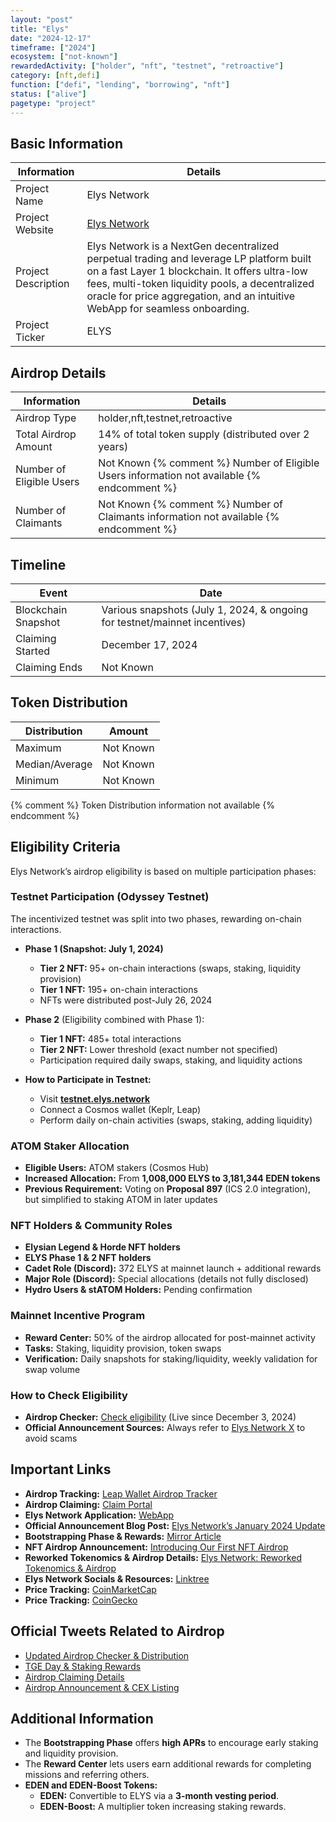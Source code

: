 ```yaml
---
layout: "post"
title: "Elys"
date: "2024-12-17"
timeframe: ["2024"]
ecosystem: ["not-known"]
rewardedActivity: ["holder", "nft", "testnet", "retroactive"]
category: [nft,defi]
function: ["defi", "lending", "borrowing", "nft"]
status: ["alive"]
pagetype: "project"
---
```


## Basic Information

| Information         | Details                                                                                                                                                                                                                                                                      |
| ------------------- | ---------------------------------------------------------------------------------------------------------------------------------------------------------------------------------------------------------------------------------------------------------------------------- |
| Project Name        | Elys Network                                                                                                                                                                                                                                                                 |
| Project Website     | [Elys Network](https://elys.network/)                                                                                                                                                                                                                                        |
| Project Description | Elys Network is a NextGen decentralized perpetual trading and leverage LP platform built on a fast Layer 1 blockchain. It offers ultra-low fees, multi-token liquidity pools, a decentralized oracle for price aggregation, and an intuitive WebApp for seamless onboarding. |
| Project Ticker      | ELYS                                                                                                                                                                                                                                                                         |

## Airdrop Details

| Information              | Details                                                                                     |
| ------------------------ | ------------------------------------------------------------------------------------------- |
| Airdrop Type             | holder,nft,testnet,retroactive                                                              |
| Total Airdrop Amount     | 14% of total token supply (distributed over 2 years)                                        |
| Number of Eligible Users | Not Known {% comment %} Number of Eligible Users information not available {% endcomment %} |
| Number of Claimants      | Not Known {% comment %} Number of Claimants information not available {% endcomment %}      |

## Timeline

| Event               | Date                                                                       |
| ------------------- | -------------------------------------------------------------------------- |
| Blockchain Snapshot | Various snapshots (July 1, 2024, & ongoing for testnet/mainnet incentives) |
| Claiming Started    | December 17, 2024                                                          |
| Claiming Ends       | Not Known                                                                  |

## Token Distribution

| Distribution   | Amount    |
| -------------- | --------- |
| Maximum        | Not Known |
| Median/Average | Not Known |
| Minimum        | Not Known |

{% comment %} Token Distribution information not available {% endcomment %}

## Eligibility Criteria

Elys Network’s airdrop eligibility is based on multiple participation phases:

### **Testnet Participation (Odyssey Testnet)**

The incentivized testnet was split into two phases, rewarding on-chain interactions.

- **Phase 1 (Snapshot: July 1, 2024)**

  - **Tier 2 NFT:** 95+ on-chain interactions (swaps, staking, liquidity provision)
  - **Tier 1 NFT:** 195+ on-chain interactions
  - NFTs were distributed post-July 26, 2024

- **Phase 2** (Eligibility combined with Phase 1):

  - **Tier 1 NFT:** 485+ total interactions
  - **Tier 2 NFT:** Lower threshold (exact number not specified)
  - Participation required daily swaps, staking, and liquidity actions

- **How to Participate in Testnet:**
  - Visit **[testnet.elys.network](https://testnet.elys.network)**
  - Connect a Cosmos wallet (Keplr, Leap)
  - Perform daily on-chain activities (swaps, staking, adding liquidity)

### **ATOM Staker Allocation**

- **Eligible Users:** ATOM stakers (Cosmos Hub)
- **Increased Allocation:** From **1,008,000 ELYS to 3,181,344 EDEN tokens**
- **Previous Requirement:** Voting on **Proposal 897** (ICS 2.0 integration), but simplified to staking ATOM in later updates

### **NFT Holders & Community Roles**

- **Elysian Legend & Horde NFT holders**
- **ELYS Phase 1 & 2 NFT holders**
- **Cadet Role (Discord):** 372 ELYS at mainnet launch + additional rewards
- **Major Role (Discord):** Special allocations (details not fully disclosed)
- **Hydro Users & stATOM Holders:** Pending confirmation

### **Mainnet Incentive Program**

- **Reward Center:** 50% of the airdrop allocated for post-mainnet activity
- **Tasks:** Staking, liquidity provision, token swaps
- **Verification:** Daily snapshots for staking/liquidity, weekly validation for swap volume

### **How to Check Eligibility**

- **Airdrop Checker:** [Check eligibility](https://airdrop.elys.network) (Live since December 3, 2024)
- **Official Announcement Sources:** Always refer to [Elys Network X](https://x.com/elys_network) to avoid scams

## Important Links

- **Airdrop Tracking:** [Leap Wallet Airdrop Tracker](https://cosmos.leapwallet.io/airdrops)
- **Airdrop Claiming:** [Claim Portal](https://airdrop.elys.network)
- **Elys Network Application:** [WebApp](https://app.elys.network)
- **Official Announcement Blog Post:** [Elys Network’s January 2024 Update](https://elysnetwork.medium.com/elys-networks-january-2024-update-testnet-airdrop-and-more-f842f7452a20)
- **Bootstrapping Phase & Rewards:** [Mirror Article](https://mirror.xyz/elys-network.eth/crB8IIyBmN1BDhhJ0x5uOvKiwrKibC16vWafXi7SkAo)
- **NFT Airdrop Announcement:** [Introducing Our First NFT Airdrop](https://mirror.xyz/elys-network.eth/rdGQUK54uKZAHPrrVsdBlE_j4ZiQX0vGAe0u8uSbwEw)
- **Reworked Tokenomics & Airdrop Details:** [Elys Network: Reworked Tokenomics & Airdrop](https://mirror.xyz/elys-network.eth/YbCsO4mjXfCLmNvujCGqfL5oIz1w9_hERpEoEf4q1hc)
- **Elys Network Socials & Resources:** [Linktree](https://linktr.ee/elysnetwork)
- **Price Tracking:** [CoinMarketCap](https://coinmarketcap.com/currencies/elys-network)
- **Price Tracking:** [CoinGecko](https://www.coingecko.com/en/coins/elys-network)

## Official Tweets Related to Airdrop

- [Updated Airdrop Checker & Distribution](https://x.com/elys_network/status/1864087777459212453)
- [TGE Day & Staking Rewards](https://x.com/elys_network/status/1868635650141888696)
- [Airdrop Claiming Details](https://x.com/elys_network/status/1869177238333338108)
- [Airdrop Announcement & CEX Listing](https://x.com/elys_network/status/1868956707084550584)

## Additional Information

- The **Bootstrapping Phase** offers **high APRs** to encourage early staking and liquidity provision.
- The **Reward Center** lets users earn additional rewards for completing missions and referring others.
- **EDEN and EDEN-Boost Tokens:**
  - **EDEN:** Convertible to ELYS via a **3-month vesting period**.
  - **EDEN-Boost:** A multiplier token increasing staking rewards.